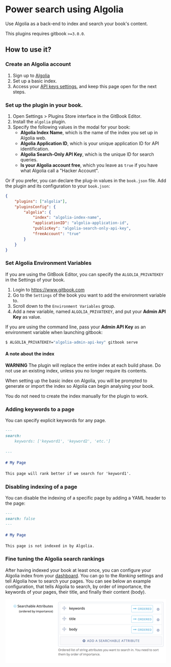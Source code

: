 # Power search using Algolia

Use Algolia as a back-end to index and search your book's content.

This plugins requires gitbook `>=3.0.0`.

## How to use it?

### Create an Algolia account

1. Sign up to [Algolia](https://www.algolia.com)
2. Set up a basic index.
3. Access your [API keys settings](https://www.algolia.com/api-keys), and keep this page open for the next steps.

### Set up the plugin in your book.

1. Open Settings > Plugins Store interface in the GitBook Editor.
2. Install the `algolia` plugin.
3. Specify the following values in the modal for your book:
    * **Algolia Index Name**, which is the name of the index you set up in Algolia web.
    * **Algolia Application ID**, which is your unique application ID for API identification.
    * **Algolia Search-Only API Key**, which is the unique ID for search queries.
    * **Is your Algolia account free**, which you leave as `true` if you have what Algolia call a "Hacker Account".

Or if you prefer, you can declare the plug-in values in the `book.json` file. Add the plugin and its configuration to your `book.json`:

```JSON
{
    "plugins": ["algolia"],
    "pluginsConfig": {
        "algolia": {
            "index": "algolia-index-name",
            "applicationID": "algolia-application-id",
            "publicKey": "algolia-search-only-api-key",
            "freeAccount": "true"
        }
    }
}
```

### Set Algolia Environment Variables

If you are using the GitBook Editor, you can specify the `ALGOLIA_PRIVATEKEY` in the Settings of your book.

1. Login to https://www.gitbook.com
2. Go to the `Settings` of the book you want to add the environment variable to.
4. Scroll down to the `Environment Variables` group.
5. Add a new variable, named `ALGOLIA_PRIVATEKEY`, and put your **Admin API Key** as value.

If you are using the command line, pass your **Admin API Key** as an environment variable when launching gitbook:

```Bash
$ ALGOLIA_PRIVATEKEY="algolia-admin-api-key" gitbook serve
```

#### A note about the index

**WARNING** The plugin will replace the entire index at each build phase. Do not use an existing index, unless you no longer require its contents.

When setting up the basic index on Algolia, you will be prompted to generate or import the index so Algolia can begin analysing your book.

You do not need to create the index manually for the plugin to work.


### Adding keywords to a page

You can specify explicit keywords for any page.

```md
---
search:
    keywords: ['keyword1', 'keyword2', 'etc.']

---

# My Page

This page will rank better if we search for 'keyword1'.
```

### Disabling indexing of a page

You can disable the indexing of a specific page by adding a YAML header to the page:

```md
---
search: false
---

# My Page

This page is not indexed in by Algolia.
```

### Fine tuning the Algolia search rankings

After having indexed your book at least once, you can configure your Algolia index from your [dashboard](https://www.algolia.com/explorer). You can go to the _Ranking_ settings and tell Algolia how to search your pages. You can see below an example configuration, that tells Algolia to search, by order of importance, the keywords of your pages, their title, and finally their content (body).

![Example ranking configuration](./algolia-ranking.png)
